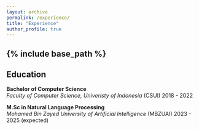 ```yaml
---
layout: archive
permalink: /experience/
title: "Experience"
author_profile: true
---
```


{% include base_path %}
---

Education
---
**Bachelor of Computer Science**   
  *Faculty of Computer Science, Univeristy of Indonesia* (CSUI) 
  2018 - 2022

**M.Sc in Natural Language Processing**   
  *Mohamed Bin Zayed University of Artificial Intelligence* (MBZUAI) 
  2023 - 2025 (expected)
